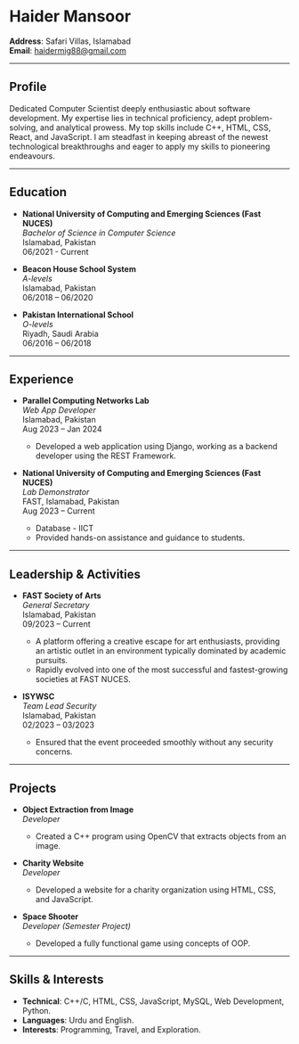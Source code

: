 
# Haider Mansoor

**Address**: Safari Villas, Islamabad  
**Email**: haidermig88@gmail.com  

---

## Profile

Dedicated Computer Scientist deeply enthusiastic about software development. My expertise lies in technical proficiency, 
adept problem-solving, and analytical prowess. My top skills include C++, HTML, CSS, React, and JavaScript. I am steadfast in 
keeping abreast of the newest technological breakthroughs and eager to apply my skills to pioneering endeavours.  

---

## Education

- **National University of Computing and Emerging Sciences (Fast NUCES)**  
  *Bachelor of Science in Computer Science*  
  Islamabad, Pakistan  
  06/2021 - Current

- **Beacon House School System**  
  *A-levels*  
  Islamabad, Pakistan  
  06/2018 – 06/2020

- **Pakistan International School**  
  *O-levels*  
  Riyadh, Saudi Arabia  
  06/2016 – 06/2018

---

## Experience

- **Parallel Computing Networks Lab**  
  *Web App Developer*  
  Islamabad, Pakistan  
  Aug 2023 – Jan 2024  
  - Developed a web application using Django, working as a backend developer using the REST Framework.

- **National University of Computing and Emerging Sciences (Fast NUCES)**  
  *Lab Demonstrator*  
  FAST, Islamabad, Pakistan  
  Aug 2023 – Current  
  - Database - IICT  
  - Provided hands-on assistance and guidance to students.

---

## Leadership & Activities

- **FAST Society of Arts**  
  *General Secretary*  
  Islamabad, Pakistan  
  09/2023 – Current  
  - A platform offering a creative escape for art enthusiasts, providing an artistic outlet in an environment typically 
    dominated by academic pursuits.  
  - Rapidly evolved into one of the most successful and fastest-growing societies at FAST NUCES.

- **ISYWSC**  
  *Team Lead Security*  
  Islamabad, Pakistan  
  02/2023 – 03/2023  
  - Ensured that the event proceeded smoothly without any security concerns.

---

## Projects

- **Object Extraction from Image**  
  *Developer*  
  - Created a C++ program using OpenCV that extracts objects from an image.

- **Charity Website**  
  *Developer*  
  - Developed a website for a charity organization using HTML, CSS, and JavaScript.

- **Space Shooter**  
  *Developer (Semester Project)*  
  - Developed a fully functional game using concepts of OOP.

---

## Skills & Interests

- **Technical**: C++/C, HTML, CSS, JavaScript, MySQL, Web Development, Python.  
- **Languages**: Urdu and English.  
- **Interests**: Programming, Travel, and Exploration.  
